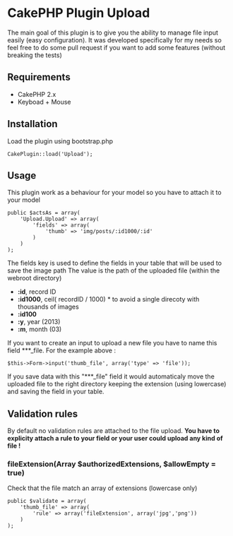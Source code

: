 # CakePHP Plugin Upload

The main goal of this plugin is to give you the ability to manage file input easily (easy configuration). It was developed specifically for my needs so feel free to do some pull request if you want to add some features (without breaking the tests)

## Requirements

* CakePHP 2.x
* Keyboad + Mouse

## Installation

Load the plugin using bootstrap.php

    CakePlugin::load('Upload'); 

## Usage

This plugin work as a behaviour for your model so you have to attach it to your model

	public $actsAs = array(
		'Upload.Upload' => array(
			'fields' => array(
				'thumb' => 'img/posts/:id1000/:id'
			)
		)
	);

The fields key is used to define the fields in your table that will be used to save the image path
The value is the path of the uploaded file (within the webroot directory)

* **:id**, record ID
* **:id1000**, ceil( recordID / 1000) * to avoid a single direcoty with thousands of images
* **:id100**
* **:y**, year (2013)
* **:m**, month (03)

If you want to create an input to upload a new file you have to name this field ***_file. For the example above :

	$this->Form->input('thumb_file', array('type' => 'file')); 

If you save data with this "***_file" field it would automaticaly move the uploaded file to the right directory keeping the extension (using lowercase) and saving the field in your table.

## Validation rules

By default no validation rules are attached to the file upload. **You have to explicity attach a rule to your field or your user could upload any kind of file !**

### fileExtension(Array $authorizedExtensions, $allowEmpty = true)

Check that the file match an array of extensions (lowercase only)

	public $validate = array(
		'thumb_file' => array(
			'rule' => array('fileExtension', array('jpg','png'))
		)
	);

